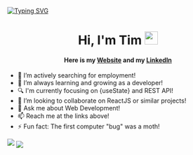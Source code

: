 [![Typing SVG](https://readme-typing-svg.demolab.com?font=Jet+Brains&size=22&duration=3000&pause=2000&color=1DF6F7&center=true&vCenter=true&multiline=true&width=440&height=55&lines=Welcome+to+TIM's+GitHub+Profile!+)](https://git.io/typing-svg)

<h1 align="center">Hi, I'm Tim <img src="https://raw.githubusercontent.com/MartinHeinz/MartinHeinz/master/wave.gif" width="30px"></h1>

<h4 align="center">Here is my <a href="https://www.timh.codes" target="_blank" rel="noopener">Website</a> and my <a href="https://www.linkedin.com/in/timhughesdev/" rel="noopener" target="_blank"> LinkedIn </a> </h4>
  
- 🔭 I’m actively searching for employment!
- 🌱 I’m always learning and growing as a developer!
- 🔍 I'm currently focusing on {useState} and REST API!
- 👯 I’m looking to collaborate on ReactJS or similar projects!
- 💬 Ask me about Web Development!
- 📫 Reach me at the links above!
- ⚡ Fun fact: The first computer "bug" was a moth!


<img src="https://github-readme-stats.vercel.app/api?username=th2n10s4u&&show_icons=true&title_color=1DF6F7FF&icon_color=1DF6F7FF&text_color=daf7dc&bg_color=151515">

<img align="center" src="https://github-readme-stats.anuraghazra1.vercel.app/api/top-langs/?username=th2n10s4u&layout=compact&theme=radical" />
